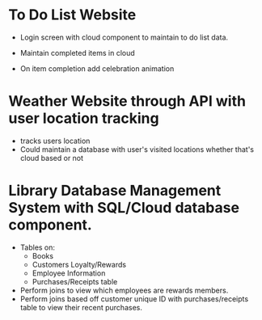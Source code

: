 
# To Do List Website #
* Login screen with cloud component to maintain to do list data.
- Maintain completed items in cloud
* On item completion add celebration animation

# Weather Website through API with user location tracking
* tracks users location
* Could maintain a database with user's visited locations whether that's cloud based or not

# Library Database Management System with SQL/Cloud database component.
* Tables on:
  - Books
  - Customers Loyalty/Rewards
  - Employee Information
  - Purchases/Receipts table 
* Perform joins to view which employees are rewards members.
* Perform joins based off customer unique ID with purchases/receipts table to view their recent purchases.
